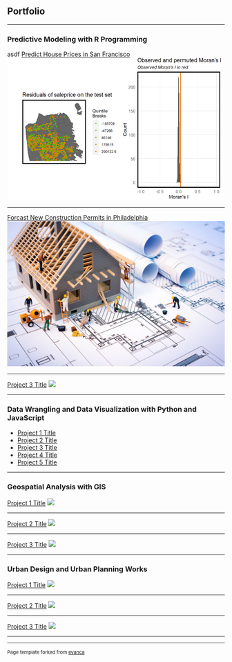 ## Portfolio

---

### Predictive Modeling with R Programming
asdf
[Predict House Prices in San Francisco](/projectMarkdown/HousePrice.html)
<img src="images/HousePrice.png?raw=true"/>

---
[Forcast New Construction Permits in Philadelphia](/projectMarkdown/ConstructionPermits.html)
<img src="images/ConstructionPermits.jpg?raw=true"/>

---
[Project 3 Title](http://example.com/)
<img src="images/dummy_thumbnail.jpg?raw=true"/>

---

### Data Wrangling and Data Visualization with Python and JavaScript

- [Project 1 Title](http://example.com/)
- [Project 2 Title](http://example.com/)
- [Project 3 Title](http://example.com/)
- [Project 4 Title](http://example.com/)
- [Project 5 Title](http://example.com/)

---
### Geospatial Analysis with GIS

[Project 1 Title](/sample_page)
<img src="images/dummy_thumbnail.jpg?raw=true"/>

---
[Project 2 Title](/pdf/sample_presentation.pdf)
<img src="images/dummy_thumbnail.jpg?raw=true"/>

---
[Project 3 Title](http://example.com/)
<img src="images/dummy_thumbnail.jpg?raw=true"/>

---
### Urban Design and Urban Planning Works

[Project 1 Title](/sample_page)
<img src="images/dummy_thumbnail.jpg?raw=true"/>

---
[Project 2 Title](/pdf/sample_presentation.pdf)
<img src="images/dummy_thumbnail.jpg?raw=true"/>

---
[Project 3 Title](http://example.com/)
<img src="images/dummy_thumbnail.jpg?raw=true"/>

---


---
<p style="font-size:11px">Page template forked from <a href="https://github.com/evanca/quick-portfolio">evanca</a></p>
<!-- Remove above link if you don't want to attibute -->
